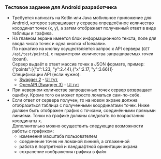### Тестовое задание для Android разработчика

*   Требуется написать на Kotlin или Java мобильное приложение для Android, которое запрашивает у сервера определённое количество координат точек (x, y), а затем отображает полученный ответ в виде таблицы и графика.
*   На главном экране имеется блок информационного текста, поле для ввода числа точек и одна кнопка «Поехали».  
    По нажатию на кнопку осуществляется запрос к API сервера (`GET /api/test/points`), с параметром количества запрашиваемых точек (count).  
    Сервер выдаёт в ответ массив точек в JSON формате, пример: {"points":\[{"x":1.23, "y":2.44},{"x":2.17, "y":3.66}\]}  
    Спецификации API (если нужно):
    *   [Swagger 2](/v2/api-docs?group=mobile) - [UI тут](/swagger-ui.html?urls.primaryName=mobile),
    *   [OpenAPI (Swagger 3)](/v3/api-docs/mobile) - [UI тут](/v3/swagger-ui/index.html?configUrl=%2Fv3%2Fapi-docs%2Fswagger-config&urls.primaryName=mobile)
*   При неверном количестве запрошенных точек сервер возвращает ошибку. Кроме того он может просто ломаться сам-по-себе.
*   Если ответ от сервера получен, то на новом экране должна отобразиться таблица с полученными координатами точек. Ниже должен быть отображен график с точками, соединёнными прямыми линиями. Точки на графике должны следовать по возрастанию координаты x.  
    Дополнительно можно осуществить следующие возможности работы с графиком:
    *   изменения масштаба пользователем
    *   соединение точек не ломаной линией, а сглаженной
    *   работа в портретной и ландшафтной ориентации экрана
    *   сохранение изображения графика в файл